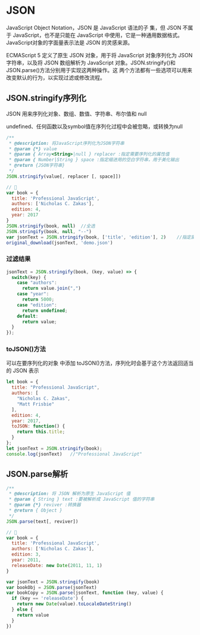 # JSON

JavaScript Object Notation，JSON 是 JavaScript 语法的子 集，但 JSON 不属于 JavaScript，也不是只能在 JavaScript 中使用，它是一种通用数据格式。JavaScript对象的字面量表示法是 JSON 的灵感来源。

ECMAScript 5 定义了原生 JSON 对象，用于将 JavaScript 对象序列化为 JSON 字符串，以及将 JSON 数组解析为 JavaScript 对象。JSON.stringify()和 JSON.parse()方法分别用于实现这两种操作。这 两个方法都有一些选项可以用来改变默认的行为，以实现过滤或修改流程。

## JSON.stringify序列化

JSON 用来序列化对象、数组、数值、字符串、布尔值和 null

undefined、任何函数以及symbol值在序列化过程中会被忽略，或转换为null

```js
/**
 * @description: 将JavaScript序列化为JSON字符串
 * @param {*} value
 * @param { Array<String>|null } replacer :指定需要序列化的属性值
 * @param { Number|String } space :指定缩进用的空白字符串，用于美化输出
 * @return {JSON字符串}
 */
JSON.stringify(value[, replacer [, space]])
```

```js
// 🌰
var book = {
  title: 'Professional JavaScript',
  authors: ['Nicholas C. Zakas'],
  edition: 4,
  year: 2017
}
JSON.stringify(book, null)  //全选
JSON.stringify(book, null, "--")
var jsonText = JSON.stringify(book, ['title', 'edition'], 2)	//指定属性
original_download(jsonText, 'demo.json')
```

### 过滤结果

```js
jsonText = JSON.stringify(book, (key, value) => {
  switch(key) {
    case "authors":
      return value.join(",")
    case "year":
      return 5000;
    case "edition":
      return undefined;
    default:
      return value;
  }
});
```

### toJSON()方法

可以在要序列化的对象 中添加 toJSON()方法，序列化时会基于这个方法返回适当的 JSON 表示

```js
let book = {
  title: "Professional JavaScript",
  authors: [
    "Nicholas C. Zakas",
    "Matt Frisbie"
  ],
  edition: 4,
  year: 2017,
  toJSON: function() {
    return this.title;
  }
};
let jsonText = JSON.stringify(book);
console.log(jsonText)	//"Professional JavaScript"
```



## JSON.parse解析

```js
/**
 * @description: 将 JSON 解析为原生 JavaScript 值
 * @param { String } text :要被解析成 JavaScript 值的字符串
 * @param {*} reviver :转换器
 * @return { Object }
 */
JSON.parse(text[, reviver])
```

```js
// 🌰
var book = {
  title: 'Professional JavaScript',
  authors: ['Nicholas C. Zakas'],
  edition: 3,
  year: 2011,
  releaseDate: new Date(2011, 11, 1)
}

var jsonText = JSON.stringify(book)
var bookObj = JSON.parse(jsonText)
var bookCopy = JSON.parse(jsonText, function (key, value) {
  if (key == 'releaseDate') {
    return new Date(value).toLocaleDateString()
  } else {
    return value
  }
})
```
